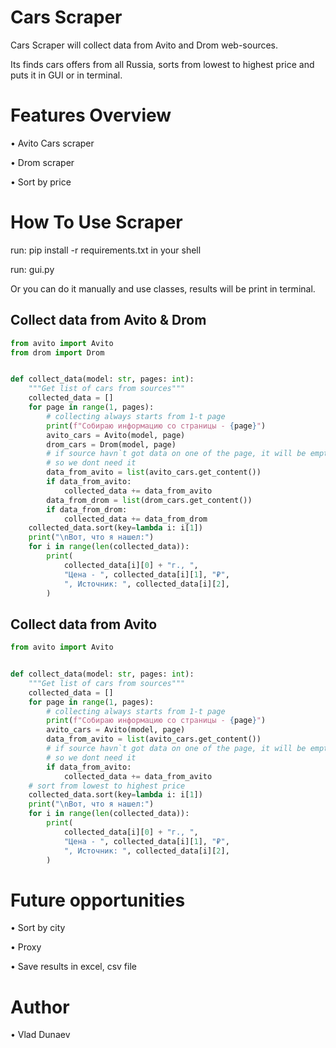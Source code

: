 # Cars Scraper
Cars Scraper will collect data from Avito and Drom web-sources. 

Its finds cars offers from all Russia, sorts from lowest to highest price and puts it in GUI or in terminal.

# Features Overview
•	Avito Cars scraper

•	Drom scraper

•	Sort by price

# How To Use Scraper
run: pip install -r requirements.txt in your shell 

run: gui.py

Or you can do it manually and use classes, results will be print in terminal.


## Collect data from Avito & Drom
``` python
from avito import Avito
from drom import Drom


def collect_data(model: str, pages: int):
    """Get list of cars from sources"""
    collected_data = []
    for page in range(1, pages):
        # collecting always starts from 1-t page
        print(f"Собираю информацию со страницы - {page}")
        avito_cars = Avito(model, page)
        drom_cars = Drom(model, page)
        # if source havn`t got data on one of the page, it will be empty [] list
        # so we dont need it
        data_from_avito = list(avito_cars.get_content())
        if data_from_avito:
            collected_data += data_from_avito
        data_from_drom = list(drom_cars.get_content())
        if data_from_drom:
            collected_data += data_from_drom
    collected_data.sort(key=lambda i: i[1])
    print("\nВот, что я нашел:")
    for i in range(len(collected_data)):
        print(
            collected_data[i][0] + "г., ",
            "Цена - ", collected_data[i][1], "₽",
            ", Источник: ", collected_data[i][2],
        )
```

## Collect data from Avito
``` python
from avito import Avito


def collect_data(model: str, pages: int):
    """Get list of cars from sources"""
    collected_data = []
    for page in range(1, pages):
        # collecting always starts from 1-t page
        print(f"Собираю информацию со страницы - {page}")
        avito_cars = Avito(model, page)
        data_from_avito = list(avito_cars.get_content())
        # if source havn`t got data on one of the page, it will be empty [] list
        # so we dont need it
        if data_from_avito:
            collected_data += data_from_avito
    # sort from lowest to highest price
    collected_data.sort(key=lambda i: i[1])
    print("\nВот, что я нашел:")
    for i in range(len(collected_data)):
        print(
            collected_data[i][0] + "г., ",
            "Цена - ", collected_data[i][1], "₽",
            ", Источник: ", collected_data[i][2],
        )
```

# Future opportunities
•	Sort by city

•	Proxy

•	Save results in excel, csv file

# Author
•	Vlad Dunaev
